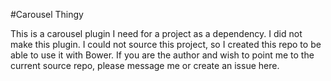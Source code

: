 #Carousel Thingy

This is a carousel plugin I need for a project as a dependency.
I did not make this plugin. I could not source this project, so I created this repo to be able to use it with Bower.
If you are the author and wish to point me to the current source repo, please message me or create an issue here.